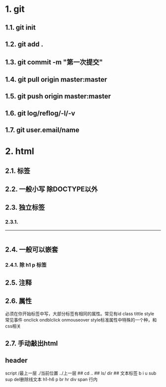 # 1. git
## 1.1. git init
## 1.2. git add .
## 1.3. git commit -m "第一次提交"
## 1.4. git pull origin master:master
## 1.5. git push origin master:master
## 1.6. git log/reflog/-l/-v
## 1.7. git user.email/name
# 2. html
## 2.1. 标签
## 2.2. 一般小写 除DOCTYPE以外
## 2.3. 独立标签
### 2.3.1. <br> <hr> <img>
## 2.4. 一般可以嵌套 
### 2.4.1. 除 h1 p 标签
## 2.5. 注释 <!--注释内容 -->
## 2.6. 属性  
必须在你开始标签中写，大部分标签有相同的属性。常见有id class tittle style  
常见事件 onclick ondblclick onmouseover
style标准属性中特殊的一个种，和css相关
## 2.7. 手动敲出html
## header
   <meta charset="UTF-8">
    <meta keywords="百度,收索引擎,第一,权威认证">
    <meta description="百度是付费推广搜索引擎">
<link rel="stylesheet" href="">
script
/最上一层
./当前位置
../上一层
## cd ..
## ls/ dir
## 文本标签
b i u sub sup del删除线文本
h1-h6
p
br
hr
div
span 行内